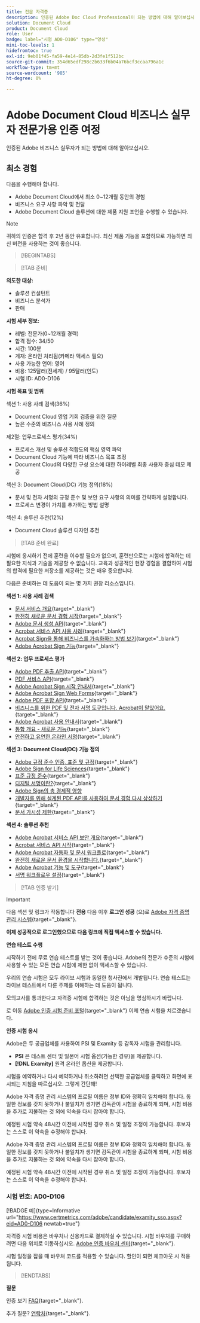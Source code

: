 ```yaml
---
title: 전문 자격증
description: 인증된 Adobe Doc Cloud Professional이 되는 방법에 대해 알아보십시오.
solution: Document Cloud
product: Document Cloud
role: User
badge: label="시험 AD0-D106" type="양성"
mini-toc-levels: 1
hidefromtoc: true
exl-id: 9eb01f45-fa59-4e14-85db-2d3fe1f512bc
source-git-commit: 354d65edf298c2b633f6b04a76bcf3ccaa796a1c
workflow-type: tm+mt
source-wordcount: '985'
ht-degree: 0%

---
```


# Adobe Document Cloud 비즈니스 실무자 전문가용 인증 여정

인증된 Adobe 비즈니스 실무자가 되는 방법에 대해 알아보십시오.

## 최소 경험

다음을 수행해야 합니다.

* Adobe Document Cloud에서 최소 0~12개월 동안의 경험
* 비즈니스 요구 사항 파악 및 전달
* Adobe Document Cloud 솔루션에 대한 제품 지원 조언을 수행할 수 있습니다.

>[!NOTE]
>
>귀하의 인증은 합격 후 2년 동안 유효합니다. 최신 제품 기능을 포함하므로 가능하면 최신 버전을 사용하는 것이 좋습니다.

>[!BEGINTABS]

>[!TAB 준비]

**의도한 대상:**

* 솔루션 컨설턴트
* 비즈니스 분석가
* 판매

**시험 세부 정보:**

* 레벨: 전문가(0~12개월 경력)
* 합격 점수: 34/50
* 시간: 100분
* 게재: 온라인 처리됨(카메라 액세스 필요)
* 사용 가능한 언어: 영어
* 비용: 125달러(전세계) / 95달러(인도)
* 시험 ID: AD0-D106

**시험 목표 및 범위**

섹션 1: 사용 사례 검색(36%)

* Document Cloud 영업 기회 검증을 위한 질문
* 높은 수준의 비즈니스 사용 사례 정의

제2절: 업무프로세스 평가(34%)

* 프로세스 개선 및 솔루션 적합도의 핵심 영역 파악
* Document Cloud 기능에 따라 비즈니스 목표 조정
* Document Cloud의 다양한 구성 요소에 대한 하이레벨 최종 사용자 중심 데모 제공

섹션 3: Document Cloud(DC) 기능 정의(18%)

* 문서 및 전자 서명의 규정 준수 및 보안 요구 사항의 의미를 간략하게 설명합니다.
* 프로세스 변경이 가치를 추가하는 방법 설명

섹션 4: 솔루션 추천(12%)

* Document Cloud 솔루션 디자인 추천

>[!TAB 준비 완료]

시험에 응시하기 전에 훈련을 이수할 필요가 없으며, 훈련만으로는 시험에 합격하는 데 필요한 지식과 기술을 제공할 수 없습니다. 교육과 성공적인 현장 경험을 결합하여 시험의 합격에 필요한 저장소를 제공하는 것은 매우 중요합니다.

다음은 준비하는 데 도움이 되는 몇 가지 권장 리소스입니다.

**섹션 1: 사용 사례 검색**

* [문서 서비스 개요](https://developer.adobe.com/document-services/docs/overview/){target="_blank"}
* [완전히 새로운 문서 경험 시작](https://www.adobe.com/documentcloud.html){target="_blank"}
* [Adobe 문서 생성 API](https://developer.adobe.com/document-services/apis/doc-generation){target="_blank"}
* [Acrobat 서비스 API 사용 사례](https://developer.adobe.com/document-services/use-cases/agreements-and-contracts/legal-contracts/){target="_blank"}
* [Acrobat Sign을 통해 비즈니스를 가속화하는 방법 보기](https://www.adobe.com/sign.html){target="_blank"}
* [Adobe Acrobat Sign 기능](https://www.adobe.com/sign/features.html){target="_blank"}

**섹션 2: 업무 프로세스 평가**

* [Adobe PDF 추출 API](https://developer.adobe.com/document-services/apis/pdf-extract/){target="_blank"}
* [PDF 서비스 API](https://developer.adobe.com/document-services/docs/apis/){target="_blank"}
* [Adobe Acrobat Sign 시작 안내서](https://helpx.adobe.com/sign/using/get-started-guide.html){target="_blank"}
* [Adobe Acrobat Sign Web Forms](https://helpx.adobe.com/sign/config/web-forms.html){target="_blank"}
* [Adobe PDF 포함 API](https://developer.adobe.com/document-services/apis/pdf-embed/){target="_blank"}
* [비즈니스를 위한 PDF 및 전자 서명 도구입니다. Acrobat이 맡았어요.](https://www.adobe.com/acrobat/business.html){target="_blank"}
* [Adobe Acrobat 사용 안내서](https://helpx.adobe.com/acrobat/user-guide.html){target="_blank"}
* [통합 개요 - 새로운 기능](https://experienceleague.adobe.com/docs/document-cloud-learn/sign-learning-hub/integrations/integrations-overview.html?lang=en#what%E2%80%99s-new){target="_blank"}
* [안전하고 유연한 온라인 서명](https://www.adobe.com/sign/online-signature.html){target="_blank"}

**섹션 3: Document Cloud(DC) 기능 정의**

* [Adobe 규정 준수 인증, 표준 및 규정](https://www.adobe.com/trust/compliance/compliance-list.html){target="_blank"}
* [Adobe Sign for Life Sciences](https://www.adobe.com/content/dam/dx-dc/en/pdfs/adobe-sign-life-sciences-solution-brief-ue.pdf){target="_blank"}
* [표준 규정 준수](https://www.adobe.com/documentcloud/resources/compliance.html){target="_blank"}
* [디지털 서명이란?](https://www.adobe.com/sign/digital-signatures.html){target="_blank"}
* [Adobe Sign의 총 경제적 영향](https://www.adobe.com/content/dam/dx-dc/pdf/total-economic-impact-adobe-sign-ue.pdf)
* [개발자를 위해 설계된 PDF API를 사용하여 문서 경험 다시 상상하기](https://developer.adobe.com/document-services){target="_blank"}
* [문서 가시성 제한](https://helpx.adobe.com/sign/using/limited-document-visibility.html){target="_blank"}

**섹션 4: 솔루션 추천**

* [Adobe Acrobat 서비스 API 보안 개요](https://www.adobe.com/content/dam/cc/en/trust-center/ungated/whitepapers/doc-cloud/adobe-document-services-security-overview.pdf){target="_blank"}
* [Acrobat 서비스 API 시작](https://documentservices.adobe.com/dc-integration-creation-app-cdn/main.html){target="_blank"}
* [Adobe Acrobat 자동화 및 문서 워크플로](https://helpx.adobe.com/acrobat/kb/automation-and-document-workflows.html){target="_blank"}
* [완전히 새로운 문서 환경을 시작합니다.](https://www.adobe.com/documentcloud.html){target="_blank"}
* [Adobe Acrobat 기능 및 도구](https://www.adobe.com/acrobat/features.html){target="_blank"}
* [서명 워크플로우 설정](https://helpx.adobe.com/ca/sign/using/workflow-designer-signature-workflow.html){target="_blank"}

>[!TAB 인증 받기]

>[!IMPORTANT]
>
>다음 섹션 및 링크가 작동합니다 **전용**  다음 이후 **로그인 성공** (으)로 [Adobe 자격 증명 관리 시스템](http://www.certmetrics.com/adobe){target="_blank"}.

**이제 성공적으로 로그인했으므로 다음 링크에 직접 액세스할 수 있습니다.**

**연습 테스트 수행**

시작하기 전에 무료 연습 테스트를 받는 것이 좋습니다. Adobe의 전문가 수준의 시험에 사용할 수 있는 모든 연습 시험에 제한 없이 액세스할 수 있습니다.

우리의 연습 시험은 모두 라이브 시험과 동일한 청사진에서 개발됩니다. 연습 테스트는 라이브 테스트에서 다룬 주제를 이해하는 데 도움이 됩니다.

모의고사를 통과한다고 자격증 시험에 합격하는 것은 아님을 명심하시기 바랍니다.

로 이동 [Adobe 인증 시험 준비 포털](https://www.certmetrics.com/adobe/candidate/gmetrix_sso.aspx){target="_blank"} 이제 연습 시험을 치르겠습니다.

**인증 시험 응시**

Adobe은 두 공급업체를 사용하여 PSI 및 Examity 등 감독자 시험을 관리합니다.

* **PSI** 은 테스트 센터 및 일본어 시험 옵션(가능한 경우)을 제공합니다.
* **[!DNL Examity]** 원격 온라인 옵션을 제공합니다.

시험을 예약하거나 다시 예약하거나 취소하려면 선택한 공급업체를 클릭하고 화면에 표시되는 지침을 따르십시오. 그렇게 간단해!

Adobe 자격 증명 관리 시스템의 프로필 이름은 정부 ID와 정확히 일치해야 합니다. 동일한 정보를 갖지 못하거나 불일치가 생기면 감독관이 시험을 종료하게 되며, 시험 비용을 추가로 지불하는 것 외에 약속을 다시 잡아야 합니다.

예정된 시험 약속 48시간 이전에 시작된 경우 취소 및 일정 조정이 가능합니다. 후보자는 스스로 이 약속을 수정해야 합니다.

Adobe 자격 증명 관리 시스템의 프로필 이름은 정부 ID와 정확히 일치해야 합니다. 동일한 정보를 갖지 못하거나 불일치가 생기면 감독관이 시험을 종료하게 되며, 시험 비용을 추가로 지불하는 것 외에 약속을 다시 잡아야 합니다.

예정된 시험 약속 48시간 이전에 시작된 경우 취소 및 일정 조정이 가능합니다. 후보자는 스스로 이 약속을 수정해야 합니다.

### 시험 번호: AD0-D106

[!BADGE 예]{type=Informative url="https://www.certmetrics.com/adobe/candidate/examity_sso.aspx?eid=AD0-D106 newtab=true"}

자격증 시험 비용은 바우처나 신용카드로 결제하실 수 있습니다. 시험 바우처를 구매하려면 다음 위치로 이동하십시오. [Adobe 인증 바우처 센터](https://market.xvoucher.com/adobe/global){target="_blank"}.

시험 일정을 잡을 때 바우처 코드를 적용할 수 있습니다. 할인이 되면 체크아웃 시 적용됩니다.

>[!ENDTABS]

**질문**

인증 보기 [FAQ](https://experienceleague.adobe.com/docs/certification/certification/faq.html?lang=en){target="_blank"}.

추가 질문? [연락처](mailto:certif@adobe.com){target="_blank"}.

